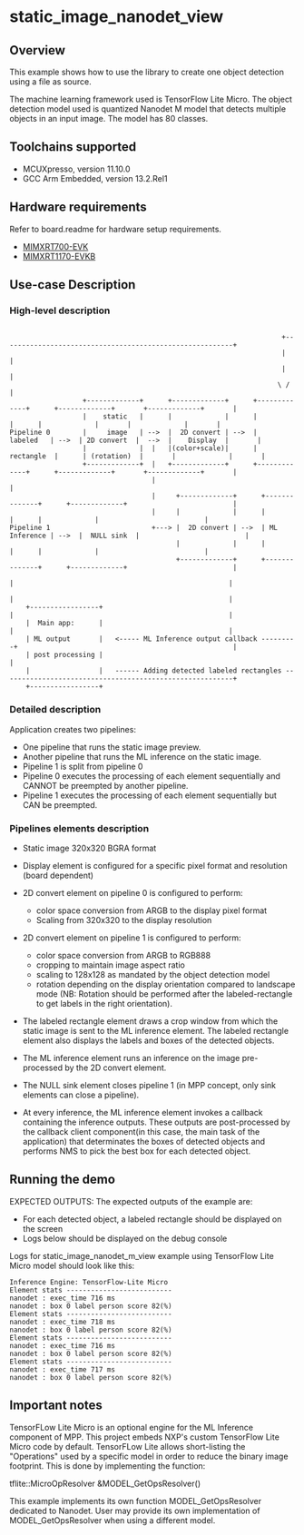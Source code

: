 # static_image_nanodet_view

## Overview

This example shows how to use the library to create one object detection using a file as source.

The machine learning framework used is TensorFlow Lite Micro.
The object detection model used is quantized Nanodet M model that detects multiple objects in an input image.
The model has 80 classes.

## Toolchains supported
- MCUXpresso, version 11.10.0
- GCC Arm Embedded, version 13.2.Rel1

## Hardware requirements
Refer to board.readme for hardware setup requirements.
- [MIMXRT700-EVK](../../../_boards/mimxrt700evk/eiq_examples/mpp/board_readme.md)
- [MIMXRT1170-EVKB](../../../_boards/evkbmimxrt1170/eiq_examples/mpp/board_readme.md)

## Use-case Description

### High-level description
```

                                                                   +---------------------------------------------------------+
                                                                   |                                                         |
                                                                   |                                                         |
                                                                  \ /                                                        |
                  +-------------+      +-------------+      +-------------+      +-------------+       +-------------+       |
                  |    static   |      |             |      |             |      |             |       |             |       |
Pipeline 0        |     image   | -->  |  2D convert | -->  |   labeled   | -->  | 2D convert  |  -->  |    Display  |       |
                  |             |  |   |(color+scale)|      |  rectangle  |      | (rotation)  |       |             |       |
                  +-------------+  |   +-------------+      +-------------+      +-------------+       +-------------+       |
                                   |                                                                                         |
                                   |     +-------------+      +--------------+      +-------------+                          |
                                   |     |             |      |              |      |             |                          |
Pipeline 1                         +---> |  2D convert | -->  | ML Inference | -->  |  NULL sink  |                          |
                                         |             |      |              |      |             |                          |
                                         +-------------+      +--------------+      +-------------+                          |
                                                                       |                                                     |
                                                                       |                                                     |
    +-----------------+                                                |                                                     |
    |  Main app:      |                                                |                                                     |
    | ML output       |   <----- ML Inference output callback ---------+                                                     |
    | post processing |                                                                                                      |
    |                 |   ------ Adding detected labeled rectangles ---------------------------------------------------------+
    +-----------------+
```

### Detailed description

Application creates two pipelines:

- One pipeline that runs the static image preview.
- Another pipeline that runs the ML inference on the static image.
- Pipeline 1 is split from pipeline 0
- Pipeline 0 executes the processing of each element sequentially and CANNOT be preempted by another pipeline.
- Pipeline 1 executes the processing of each element sequentially but CAN be preempted.

### Pipelines elements description

* Static image 320x320 BGRA format
* Display element is configured for a specific pixel format and resolution (board dependent)
* 2D convert element on pipeline 0 is configured to perform:
  - color space conversion from ARGB to the display pixel format
  - Scaling from 320x320 to the display resolution

* 2D convert element on pipeline 1 is configured to perform:
  - color space conversion from ARGB to RGB888
  - cropping to maintain image aspect ratio
  - scaling to 128x128 as mandated by the object detection model
  - rotation depending on the display orientation compared to landscape mode (NB: Rotation should be performed 
  after the labeled-rectangle to get labels in the right orientation).

* The labeled rectangle element draws a crop window from which the static image is sent to
  the ML inference element. The labeled rectangle element also displays the labels and boxes of the detected objects.
* The ML inference element runs an inference on the image pre-processed by the 2D convert element.
* The NULL sink element closes pipeline 1 (in MPP concept, only sink elements can close a pipeline).

* At every inference, the ML inference element invokes a callback containing the inference outputs.
These outputs are post-processed by the callback client component(in this case, the main task of the application) 
that determinates the boxes of detected objects and performs NMS to pick the best box for each detected object.

## Running the demo

EXPECTED OUTPUTS:
The expected outputs of the example are:
- For each detected object, a labeled rectangle should be displayed on the screen
- Logs below should be displayed on the debug console

Logs for static_image_nanodet_m_view example using TensorFlow Lite Micro model should look like this:
```
Inference Engine: TensorFlow-Lite Micro
Element stats --------------------------
nanodet : exec_time 716 ms
nanodet : box 0 label person score 82(%)
Element stats --------------------------
nanodet : exec_time 718 ms
nanodet : box 0 label person score 82(%)
Element stats --------------------------
nanodet : exec_time 716 ms
nanodet : box 0 label person score 82(%)
Element stats --------------------------
nanodet : exec_time 717 ms
nanodet : box 0 label person score 82(%)
```
## Important notes

TensorFLow Lite Micro is an optional engine for the ML Inference component of MPP.
This project embeds NXP's custom TensorFlow Lite Micro code by default.
TensorFLow Lite allows short-listing the "Operations" used by a specific model in order to reduce the binary image footprint.
This is done by implementing the function:

tflite::MicroOpResolver &MODEL_GetOpsResolver()

This example implements its own function MODEL_GetOpsResolver dedicated to Nanodet.
User may provide its own implementation of MODEL_GetOpsResolver when using a different model.
